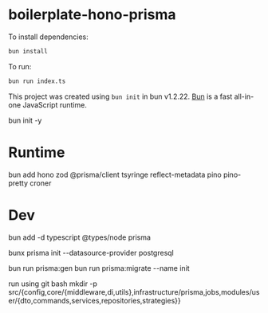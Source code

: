# boilerplate-hono-prisma

To install dependencies:

```bash
bun install
```

To run:

```bash
bun run index.ts
```

This project was created using `bun init` in bun v1.2.22. [Bun](https://bun.com) is a fast all-in-one JavaScript runtime.


bun init -y

# Runtime
bun add hono zod @prisma/client tsyringe reflect-metadata pino pino-pretty croner

# Dev
bun add -d typescript @types/node prisma

bunx prisma init --datasource-provider postgresql

bun run prisma:gen
bun run prisma:migrate --name init

run using git bash 
mkdir -p src/{config,core/{middleware,di,utils},infrastructure/prisma,jobs,modules/user/{dto,commands,services,repositories,strategies}}

